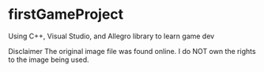 # firstGameProject
Using C++, Visual Studio, and Allegro library to learn game dev

Disclaimer
The original image file was found online. I do NOT own the rights to the image being used.
